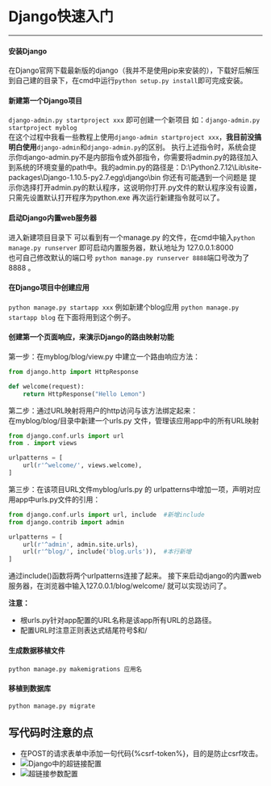 # Django快速入门

---
#### 安装Django  
 在Django官网下载最新版的django（我并不是使用pip来安装的），下载好后解压到自己建的目录下，在cmd中运行`python setup.py install`即可完成安装。

#### 新建第一个Django项目  
`django-admin.py startproject xxx` 即可创建一个新项目 如：`django-admin.py startproject myblog`  
在这个过程中我看一些教程上使用`django-admin startproject xxx`，**我目前没搞明白使用**`django-admin`和`django-admin.py`的区别。
执行上述指令时，系统会提示你django-admin.py不是内部指令或外部指令，你需要将admin.py的路径加入到系统的环境变量的path中。我的admin.py的路径是：D:\Python2.7.12\Lib\site-packages\Django-1.10.5-py2.7.egg\django\bin 
你还有可能遇到一个问题是 提示你选择打开admin.py的默认程序，这说明你打开.py文件的默认程序没有设置，只需先设置默认打开程序为python.exe 再次运行新建指令就可以了。

#### 启动Django内置web服务器  
进入新建项目目录下 可以看到有一个manage.py 的文件，在cmd中输入`python manage.py runserver` 即可启动内置服务器，默认地址为 127.0.0.1:8000  
也可自己修改默认的端口号 `python manage.py runserver 8888`端口号改为了8888 。

#### 在Django项目中创建应用  
`python manage.py startapp xxx` 例如新建个blog应用 `python manage.py startapp blog` 在下面将用到这个例子。

#### 创建第一个页面响应，来演示Django的路由映射功能  
第一步：在myblog/blog/view.py 中建立一个路由响应方法：  

```python
from django.http import HttpResponse

def welcome(request):
    return HttpResponse("Hello Lemon")
```
第二步：通过URL映射将用户的http访问与该方法绑定起来：  
在myblog/blog/目录中新建一个urls.py 文件，管理该应用app中的所有URL映射  

```python
from django.conf.urls import url
from . import views

urlpatterns = [
    url(r'^welcome/', views.welcome),
]
```
第三步：在该项目URL文件myblog/urls.py 的 urlpatterns中增加一项，声明对应用app中urls.py文件的引用：  

```python
from django.conf.urls import url, include  #新增include
from django.contrib import admin

urlpatterns = [
    url(r'^admin', admin.site.urls),
    url(r'^blog/', include('blog.urls')),  #本行新增
]
```
通过include()函数将两个urlpatterns连接了起来。
接下来启动django的内置web服务器，在浏览器中输入127.0.0.1/blog/welcome/ 就可以实现访问了。

**注意：**  
- 根urls.py针对app配置的URL名称是该app所有URL的总路径。  
- 配置URL时注意正则表达式结尾符号$和/  




#### 生成数据移植文件
`python manage.py makemigrations 应用名`
#### 移植到数据库
`python manage.py migrate`


## 写代码时注意的点
- 在POST的请求表单中添加一句代码{%csrf-token%}，目的是防止csrf攻击。
- ![Django中的超链接配置](http://i.imgur.com/EKFLDKm.jpg)
- ![超链接参数配置](http://i.imgur.com/gF3WOgC.jpg)

